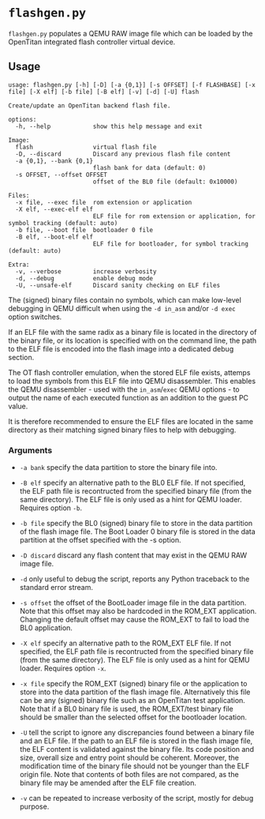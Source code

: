 # `flashgen.py`

`flashgen.py` populates a QEMU RAW image file which can be loaded by the OpenTitan integrated
flash controller virtual device.

## Usage

````text
usage: flashgen.py [-h] [-D] [-a {0,1}] [-s OFFSET] [-f FLASHBASE] [-x file] [-X elf] [-b file] [-B elf] [-v] [-d] [-U] flash

Create/update an OpenTitan backend flash file.

options:
  -h, --help            show this help message and exit

Image:
  flash                 virtual flash file
  -D, --discard         Discard any previous flash file content
  -a {0,1}, --bank {0,1}
                        flash bank for data (default: 0)
  -s OFFSET, --offset OFFSET
                        offset of the BL0 file (default: 0x10000)

Files:
  -x file, --exec file  rom extension or application
  -X elf, --exec-elf elf
                        ELF file for rom extension or application, for symbol tracking (default: auto)
  -b file, --boot file  bootloader 0 file
  -B elf, --boot-elf elf
                        ELF file for bootloader, for symbol tracking (default: auto)

Extra:
  -v, --verbose         increase verbosity
  -d, --debug           enable debug mode
  -U, --unsafe-elf      Discard sanity checking on ELF files
````

The (signed) binary files contain no symbols, which can make low-level debugging in QEMU difficult
when using the `-d in_asm` and/or `-d exec` option switches.

If an ELF file with the same radix as a binary file is located in the directory of the binary
file, or its location is specified with on the command line, the path to the ELF file is encoded
into the flash image into a dedicated debug section.

The OT flash controller emulation, when the stored ELF file exists, attemps to load the symbols
from this ELF file into QEMU disassembler. This enables the QEMU disassembler - used with the
`in_asm`/`exec` QEMU options - to output the name of each executed function as an addition to the
guest PC value.

It is therefore recommended to ensure the ELF files are located in the same directory as their
matching signed binary files to help with debugging.

### Arguments

* `-a bank` specify the data partition to store the binary file into.

* `-B elf` specify an alternative path to the BL0 ELF file. If not specified, the ELF path file is
  recontructed from the specified binary file (from the same directory). The ELF file is only used
  as a hint for QEMU loader. Requires option `-b`.

* `-b file` specify the BL0 (signed) binary file to store in the data partition of the flash
  image file. The Boot Loader 0 binary file is stored in the data partition at the offset
  specified with the -s option.

* `-D discard` discard any flash content that may exist in the QEMU RAW image file.

* `-d` only useful to debug the script, reports any Python traceback to the standard error stream.

* `-s offset` the offset of the BootLoader image file in the data partition. Note that this offset
  may also be hardcoded in the ROM_EXT application. Changing the default offset may cause the
  ROM_EXT to fail to load the BL0 application.

* `-X elf` specify an alternative path to the ROM_EXT ELF file. If not specified, the ELF path file
  is recontructed from the specified binary file (from the same directory). The ELF file is only
  used as a hint for QEMU loader. Requires option `-x`.

* `-x file` specify the ROM_EXT (signed) binary file or the application to store into the data
  partition of the flash image file. Alternatively this file can be any (signed) binary file such as
  an OpenTitan test application. Note that if a BL0 binary file is used, the ROM_EXT/test binary
  file should be smaller than the selected offset for the bootloader location.

* `-U` tell the script to ignore any discrepancies found between a binary file and an ELF file. If
  the path to an ELF file is stored in the flash image file, the ELF content is validated against
  the binary file. Its code position and size, overall size and entry point should be coherent.
  Moreover, the modification time of the binary file should not be younger than the ELF origin file.
  Note that contents of both files are not compared, as the binary file may be amended after the ELF
  file creation.

* `-v` can be repeated to increase verbosity of the script, mostly for debug purpose.
